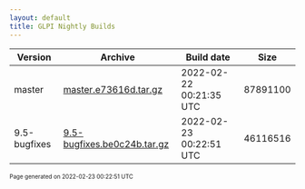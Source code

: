 ```yaml
---
layout: default
title: GLPI Nightly Builds
---
```


Version|Archive|Build date|Size
---|---|---|---
master|[master.e73616d.tar.gz](master.e73616d.tar.gz)|2022-02-22 00:21:35 UTC|87891100
9.5-bugfixes|[9.5-bugfixes.be0c24b.tar.gz](9.5-bugfixes.be0c24b.tar.gz)|2022-02-23 00:22:51 UTC|46116516

<font size="1">Page generated on 2022-02-23 00:22:51 UTC</font>
